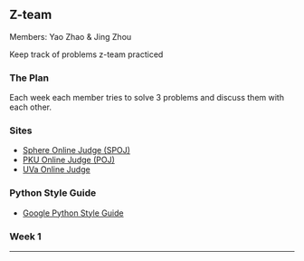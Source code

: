 ## Z-team

Members: Yao Zhao & Jing Zhou

Keep track of problems z-team practiced

### The Plan
Each week each member tries to solve 3 problems and discuss them with each other.


### Sites
* [Sphere Online Judge (SPOJ)](www.spoj.com)
* [PKU Online Judge (POJ)](poj.org)
* [UVa Online Judge](../../../../../uva.onlinejudge.org)

### Python Style Guide
* [Google Python Style Guide](http://google-styleguide.googlecode.com/svn/trunk/pyguide.html)

### Week 1
-----
